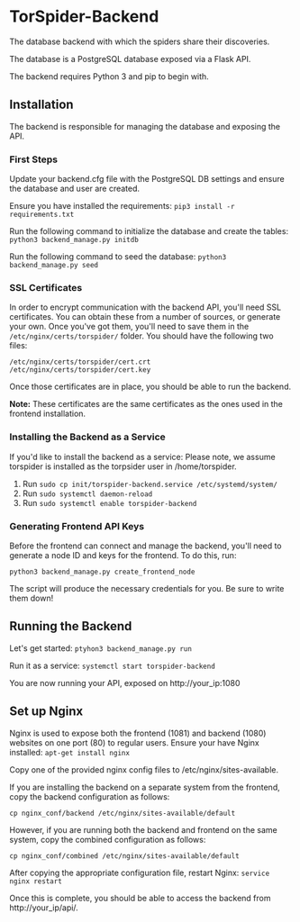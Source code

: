 # TorSpider-Backend
The database backend with which the spiders share their discoveries.

The database is a PostgreSQL database exposed via a Flask API.

The backend requires Python 3 and pip to begin with.


## Installation
The backend is responsible for managing the database and exposing the API.

### First Steps

Update your backend.cfg file with the PostgreSQL DB settings and ensure the database and user are created.

Ensure you have installed the requirements:
`pip3 install -r requirements.txt`

Run the following command to initialize the database and create the tables:
`python3 backend_manage.py initdb`

Run the following command to seed the database:
`python3 backend_manage.py seed`

### SSL Certificates

In order to encrypt communication with the backend API, you'll need SSL certificates. You can obtain these from a number of sources, or generate your own. Once you've got them, you'll need to save them in the `/etc/nginx/certs/torspider/` folder. You should have the following two files:

`/etc/nginx/certs/torspider/cert.crt`
`/etc/nginx/certs/torspider/cert.key`

Once those certificates are in place, you should be able to run the backend.

**Note:** These certificates are the same certificates as the ones used in the frontend installation.

### Installing the Backend as a Service

If you'd like to install the backend as a service:
Please note, we assume torspider is installed as the torpsider user in /home/torspider.
1. Run `sudo cp init/torspider-backend.service /etc/systemd/system/`
2. Run `sudo systemctl daemon-reload`
3. Run `sudo systemctl enable torspider-backend`

### Generating Frontend API Keys

Before the frontend can connect and manage the backend, you'll need to generate a node ID and keys for the frontend. To do this, run:

```
python3 backend_manage.py create_frontend_node
```

The script will produce the necessary credentials for you. Be sure to write them down!

## Running the Backend
Let's get started:
`ptyhon3 backend_manage.py run`

Run it as a service:
`systemctl start torspider-backend`

You are now running your API, exposed on http://your_ip:1080

## Set up Nginx
Nginx is used to expose both the frontend (1081) and backend (1080) websites on one port (80) to regular users.
Ensure your have Nginx installed: `apt-get install nginx`

Copy one of the provided nginx config files to /etc/nginx/sites-available.

If you are installing the backend on a separate system from the frontend, copy the backend configuration as follows:

`cp nginx_conf/backend /etc/nginx/sites-available/default`

However, if you are running both the backend and frontend on the same system, copy the combined configuration as follows:

`cp nginx_conf/combined /etc/nginx/sites-available/default`

After copying the appropriate configuration file, restart Nginx:
`service nginx restart`

Once this is complete, you should be able to access the backend from http://your_ip/api/.
